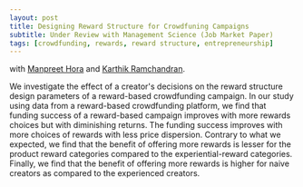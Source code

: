```yaml
---
layout: post
title: Designing Reward Structure for Crowdfuning Campaigns
subtitle: Under Review with Management Science (Job Market Paper)
tags: [crowdfunding, rewards, reward structure, entrepreneurship]
---
```


with [Manpreet Hora](https://www.scheller.gatech.edu/directory/faculty/hora/index.html) and [Karthik Ramchandran](https://www.scheller.gatech.edu/directory/faculty/ramachandran/index.html).

We investigate the effect of a creator's decisions on the reward structure design parameters of a reward-based crowdfunding campaign. In our study using data from a reward-based crowdfunding platform, we find that funding success of a reward-based campaign improves with more rewards choices but with diminishing returns. The funding success improves with more choices of rewards with less price dispersion. Contrary to what we expected, we find that the benefit of offering more rewards is lesser for the product reward categories compared to the experiential-reward categories. Finally, we find that the benefit of offering more rewards is higher for naive creators as compared to the experienced creators.  

<!--- Check out the [paper](https://papers.ssrn.com/sol3/papers.cfm?abstract_id=2962348\\1). -->
